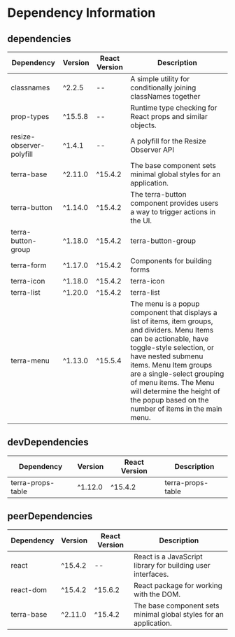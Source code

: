 # Dependency Information

## dependencies
| Dependency | Version | React Version | Description |
|-|-|-|-|
| classnames | ^2.2.5 | -- | A simple utility for conditionally joining classNames together |
| prop-types | ^15.5.8 | -- | Runtime type checking for React props and similar objects. |
| resize-observer-polyfill | ^1.4.1 | -- | A polyfill for the Resize Observer API |
| terra-base | ^2.11.0 | ^15.4.2 | The base component sets minimal global styles for an application. |
| terra-button | ^1.14.0 | ^15.4.2 | The terra-button component provides users a way to trigger actions in the UI. |
| terra-button-group | ^1.18.0 | ^15.4.2 | terra-button-group |
| terra-form | ^1.17.0 | ^15.4.2 | Components for building forms |
| terra-icon | ^1.18.0 | ^15.4.2 | terra-icon |
| terra-list | ^1.20.0 | ^15.4.2 | terra-list |
| terra-menu | ^1.13.0 | ^15.5.4 | The menu is a popup component that displays a list of items, item groups, and dividers. Menu Items can be actionable, have toggle-style selection, or have nested submenu items. Menu Item groups are a single-select grouping of menu items. The Menu will determine the height of the popup based on the number of items in the main menu. |

## devDependencies
| Dependency | Version | React Version | Description |
|-|-|-|-|
| terra-props-table | ^1.12.0 | ^15.4.2 | terra-props-table |

## peerDependencies
| Dependency | Version | React Version | Description |
|-|-|-|-|
| react | ^15.4.2 | -- | React is a JavaScript library for building user interfaces. |
| react-dom | ^15.4.2 | ^15.6.2 | React package for working with the DOM. |
| terra-base | ^2.11.0 | ^15.4.2 | The base component sets minimal global styles for an application. |
